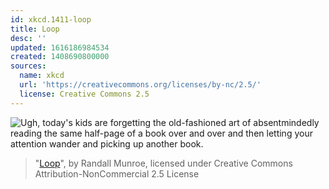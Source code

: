 ```yaml
---
id: xkcd.1411-loop
title: Loop
desc: ''
updated: 1616186984534
created: 1408690800000
sources:
  name: xkcd
  url: 'https://creativecommons.org/licenses/by-nc/2.5/'
  license: Creative Commons 2.5
---
```

![Ugh, today's kids are forgetting the old-fashioned art of absentmindedly reading the same half-page of a book over and over and then letting your attention wander and picking up another book.](https://imgs.xkcd.com/comics/loop.png)
> "[Loop](https://xkcd.com/1411/)", by Randall Munroe, licensed under Creative Commons Attribution-NonCommercial 2.5 License
